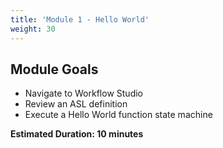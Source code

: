 ```yaml
---
title: 'Module 1 - Hello World'
weight: 30
---
```


## Module Goals

- Navigate to Workflow Studio
- Review an ASL definition
- Execute a Hello World function state machine

**Estimated Duration: 10 minutes**